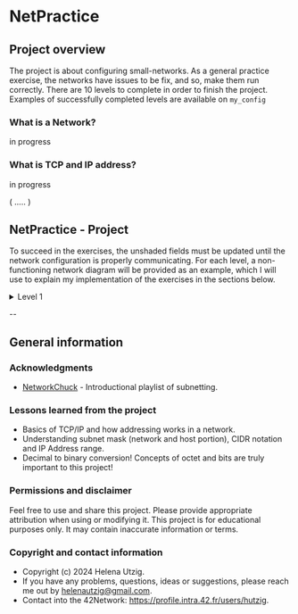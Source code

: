 # NetPractice

## Project overview

The project is about configuring small-networks. As a general practice exercise, the networks have issues to be fix, and so, make them run correctly. There are 10 levels to complete in order to finish the project. Examples of successfully completed levels are available on `my_config`

### What is a Network?
in progress

### What is TCP and IP address?
in progress

( ..... )

## NetPractice - Project

To succeed in the exercises, the unshaded fields must be updated until the network configuration is properly communicating. For each level, a non-functioning network diagram will be provided as an example, which I will use to explain my implementation of the exercises in the sections below.

<details>
  <summary>Level 1</summary>
  <br>

example of level 1 explaning 


  </details>

--


## General information

### Acknowledgments

- [NetworkChuck](https://youtu.be/5WfiTHiU4x8?si=nG4YrKvgIwYG8EY_) - Introductional playlist of subnetting. 

### Lessons learned from the project

- Basics of TCP/IP and how addressing works in a network.
- Understanding subnet mask (network and host portion), CIDR notation and IP Address range.
- Decimal to binary conversion! Concepts of octet and bits are truly important to this project!

### Permissions and disclaimer

Feel free to use and share this project. Please provide appropriate attribution when using or modifying it. This project is for educational purposes only. It may contain inaccurate information or terms.

### Copyright and contact information

- Copyright (c) 2024 Helena Utzig.
- If you have any problems, questions, ideas or suggestions, please reach me out by helenautzig@gmail.com.
- Contact into the 42Network: https://profile.intra.42.fr/users/hutzig.
